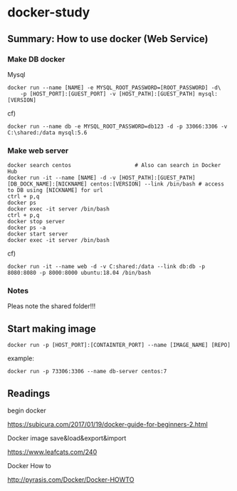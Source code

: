 # docker-study

## Summary: How to use docker (Web Service)

### Make DB docker
Mysql
```
docker run --name [NAME] -e MYSQL_ROOT_PASSWORD=[ROOT_PASSWORD] -d\
	-p [HOST_PORT]:[GUEST_PORT] -v [HOST_PATH]:[GUEST_PATH] mysql:[VERSION]
```
cf)
```
docker run --name db -e MYSQL_ROOT_PASSWORD=db123 -d -p 33066:3306 -v C:\shared:/data mysql:5.6
```

### Make web server

```
docker search centos					# Also can search in Docker Hub
docker run -it --name [NAME] -d -v [HOST_PATH]:[GUEST_PATH] [DB_DOCK_NAME]:[NICKNAME] centos:[VERSION] --link /bin/bash	# access to DB using [NICKNAME] for url
ctrl + p,q
docker ps
docker exec -it server /bin/bash
ctrl + p,q
docker stop server
docker ps -a
docker start server
docker exec -it server /bin/bash

```
cf)
```
docker run -it --name web -d -v C:shared:/data --link db:db -p 8080:8080 -p 8000:8000 ubuntu:18.04 /bin/bash
```


### Notes

Pleas note the shared folder!!!

## Start making image

```
docker run -p [HOST_PORT]:[CONTAINTER_PORT] --name [IMAGE_NAME] [REPO]
```

example:

```
docker run -p 73306:3306 --name db-server centos:7
```

## Readings

begin docker

https://subicura.com/2017/01/19/docker-guide-for-beginners-2.html

Docker image save&load&export&import

https://www.leafcats.com/240

Docker How to

http://pyrasis.com/Docker/Docker-HOWTO
